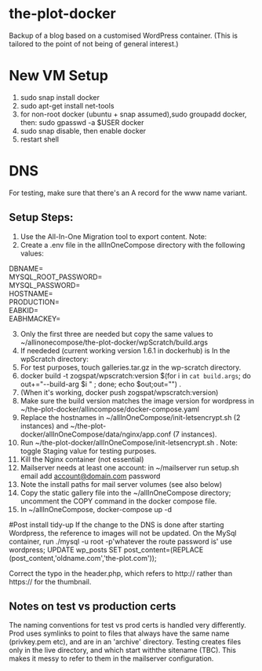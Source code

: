 # the-plot-docker

Backup of a blog based on a customised WordPress container. (This is tailored to the point of not being of general interest.)

# New VM Setup 
1. sudo snap install docker
2. sudo apt-get install net-tools
3. for non-root docker (ubuntu + snap assumed),sudo groupadd docker, then: sudo gpasswd -a $USER docker
4. sudo snap disable, then enable docker
5. restart shell

# DNS
For testing, make sure that there's an A record for the www name variant.

## Setup Steps:
1. Use the All-In-One Migration tool to export content. Note:
2. Create a .env file in the allInOneCompose directory with the following values:

DBNAME=  
MYSQL_ROOT_PASSWORD=  
MYSQL_PASSWORD=  
HOSTNAME=  
PRODUCTION=  
EABKID=  
EABHMACKEY=

3. Only the first three are needed but copy the same values to  ~/allinonecompose/the-plot-docker/wpScratch/build.args
4. If neededed (current working version 1.6.1 in dockerhub) is In the wpScratch directory: 
5. For test purposes, touch galleries.tar.gz in the wp-scratch directory.
6. docker build -t zogspat/wpscratch:version $(for i in `cat build.args`; do out+="--build-arg $i " ; done; echo $out;out="") .
7. (When it's working, docker push zogspat/wpscratch:version)
8. Make sure the build version matches the image version for wordpress in ~/the-plot-docker/allincompose/docker-compose.yaml
9. Replace the hostnames in ~/allInOneCompose/init-letsencrypt.sh (2 instances) and ~/the-plot-docker/allInOneCompose/data/nginx/app.conf (7 instances).
10. Run ~/the-plot-docker/allInOneCompose/init-letsencrypt.sh . Note: toggle Staging value for testing purposes.
11. Kill the Nginx container (not essential)
12. Mailserver needs at least one account: in ~/mailserver run setup.sh email add account@domain.com password
13. Note the install paths for mail server volumes (see also below)
14. Copy the static gallery file into the ~/allInOneCompose directory; uncomment the COPY command in the docker compose file.
15. In ~/allInOneCompose, docker-compose up -d

#Post install tidy-up
If the change to the DNS is done after starting Wordpress, the reference to images will not be updated. On the MySql container, run
 ./mysql -u root -p'whatever the route password is'
 use wordpress;
 UPDATE wp_posts SET post_content=(REPLACE (post_content,'oldname.com','the-plot.com'));
 
 Correct the typo in the header.php, which refers to http:// rather than https:// for the thumbnail.

## Notes on test vs production certs
The naming conventions for test vs prod certs is handled very differently. Prod uses symlinks to point to files that always have the same name (privkey.pem etc), and are in an 'archive' directory. Testing creates files only in the live directory, and which start withthe sitename (TBC). This makes it messy to refer to them in the mailserver configuration.

